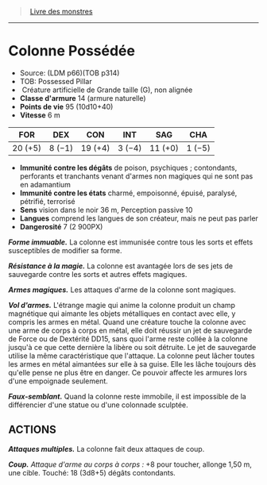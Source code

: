 ﻿> [Livre des monstres](tome_of_beasts.md)

---

# Colonne Possédée

- Source: (LDM p66)(TOB p314)
- TOB: Possessed Pillar
-  Créature artificielle de Grande taille (G), non alignée
- **Classe d'armure** 14 (armure naturelle)
- **Points de vie** 95 (10d10+40)
- **Vitesse** 6 m

|FOR|DEX|CON|INT|SAG|CHA|
|---|---|---|---|---|---|
|20 (+5)|8 (−1)|19 (+4)|3 (−4)|11 (+0)|1 (−5)|

- **Immunité contre les dégâts** de poison, psychiques ; contondants, perforants et tranchants venant d'armes non magiques qui ne sont pas en adamantium
- **Immunité contre les états** charmé, empoisonné, épuisé, paralysé, pétrifié, terrorisé
- **Sens** vision dans le noir 36 m, Perception passive 10
- **Langues** comprend les langues de son créateur, mais ne peut pas parler
- **Dangerosité** 7 (2 900PX)

**_Forme immuable._** La colonne est immunisée contre tous les sorts et effets susceptibles de modifier sa forme.

**_Résistance à la magie._** La colonne est avantagée lors de ses jets de sauvegarde contre les sorts et autres effets magiques.

**_Armes magiques._** Les attaques d'arme de la colonne sont magiques.

**_Vol d'armes._** L'étrange magie qui anime la colonne produit un champ magnétique qui aimante les objets métalliques en contact avec elle, y compris les armes en métal. Quand une créature touche la colonne avec une arme de corps à corps en métal, elle doit réussir un jet de sauvegarde de Force ou de Dextérité DD15, sans quoi l'arme reste collée à la colonne jusqu'à ce que cette dernière la libère ou soit détruite. Le jet de sauvegarde utilise la même caractéristique que l'attaque. La colonne peut lâcher toutes les armes en métal aimantées sur elle à sa guise. Elle les lâche toujours dès qu'elle pense ne plus être en danger. Ce pouvoir affecte les armures lors d'une empoignade seulement.

**_Faux-semblant._** Quand la colonne reste immobile, il est impossible de la différencier d'une statue ou d'une colonnade sculptée.

## ACTIONS

**_Attaques multiples._** La colonne fait deux attaques de coup.

**_Coup._** _Attaque d'arme au corps à corps :_ +8 pour toucher, allonge 1,50 m, une cible. Touché: 18 (3d8+5) dégâts contondants.

